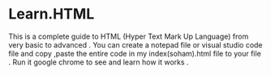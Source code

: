 # Learn.HTML
This is a complete guide to HTML (Hyper Text Mark Up Language) from very basic to advanced . You can create a notepad file or visual studio code file and copy ,paste the entire code in my index(soham).html file to your file . Run it google chrome to see and learn how it works .